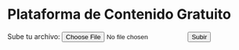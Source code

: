 <!DOCTYPE html>
<html lang="es">
<head>
    <meta charset="UTF-8">
    <meta name="viewport" content="width=device-width, initial-scale=1.0">
    <title>Plataforma de Contenido Gratuito</title>
    <link rel="stylesheet" href="styles.css">
</head>
<body>
    <h1>Plataforma de Contenido Gratuito</h1>
    <form id="upload-form" enctype="multipart/form-data">
        <label for="file">Sube tu archivo:</label>
        <input type="file" id="file" name="file" required>
        <button type="submit">Subir</button>
    </form>
    <div id="content-list"></div>
    <script src="script.js"></script>
</body>
</html>
